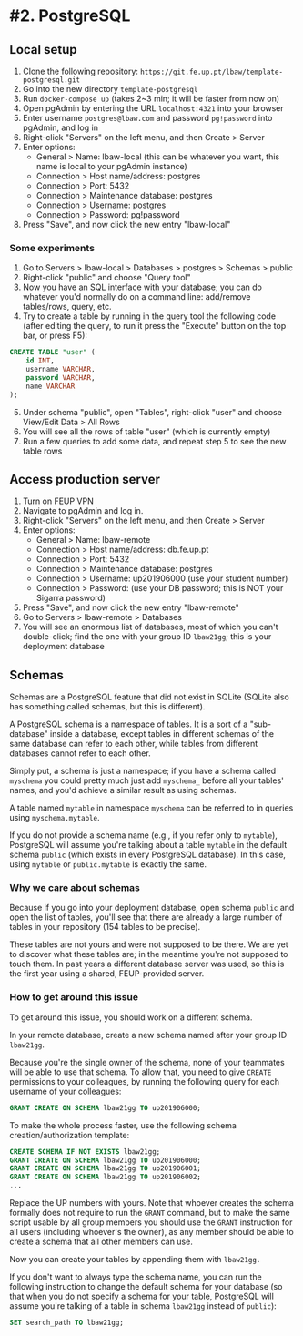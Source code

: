 # \#2. PostgreSQL

## Local setup

1. Clone the following repository: `https://git.fe.up.pt/lbaw/template-postgresql.git`
2. Go into the new directory `template-postgresql`
3. Run `docker-compose up` (takes 2~3 min; it will be faster from now on)
4. Open pgAdmin by entering the URL `localhost:4321` into your browser
5. Enter username `postgres@lbaw.com` and password `pg!password` into pgAdmin, and log in
6. Right-click "Servers" on the left menu, and then Create > Server
7. Enter options:
    - General > Name: lbaw-local (this can be whatever you want, this name is local to your pgAdmin instance)
    - Connection > Host name/address: postgres
    - Connection > Port: 5432
    - Connection > Maintenance database: postgres
    - Connection > Username: postgres
    - Connection > Password: pg!password
8. Press "Save", and now click the new entry "lbaw-local"

### Some experiments

1. Go to Servers > lbaw-local > Databases > postgres > Schemas > public
2. Right-click "public" and choose "Query tool"
3. Now you have an SQL interface with your database; you can do whatever you'd normally do on a command line: add/remove tables/rows, query, etc.
4. Try to create a table by running in the query tool the following code (after editing the query, to run it press the "Execute" button on the top bar, or press F5):

```sql
CREATE TABLE "user" (
    id INT,
    username VARCHAR,
    password VARCHAR,
    name VARCHAR
);
```

5. Under schema "public", open "Tables", right-click "user" and choose View/Edit Data > All Rows
6. You will see all the rows of table "user" (which is currently empty)
7. Run a few queries to add some data, and repeat step 5 to see the new table rows

## Access production server

1. Turn on FEUP VPN
2. Navigate to pgAdmin and log in.
3. Right-click "Servers" on the left menu, and then Create > Server
4. Enter options:
    - General > Name: lbaw-remote
    - Connection > Host name/address: db.fe.up.pt
    - Connection > Port: 5432
    - Connection > Maintenance database: postgres
    - Connection > Username: up201906000 (use your student number)
    - Connection > Password: (use your DB password; this is NOT your Sigarra password)
4. Press "Save", and now click the new entry "lbaw-remote"
5. Go to Servers > lbaw-remote > Databases
6. You will see an enormous list of databases, most of which you can't double-click; find the one with your group ID `lbaw21gg`; this is your deployment database

## Schemas

Schemas are a PostgreSQL feature that did not exist in SQLite (SQLite also has something called schemas, but this is different).

A PostgreSQL schema is a namespace of tables. It is a sort of a "sub-database" inside a database, except tables in different schemas of the same database can refer to each other, while tables from different databases cannot refer to each other.

Simply put, a schema is just a namespace; if you have a schema called `myschema` you could pretty much just add `myschema_` before all your tables' names, and you'd achieve a similar result as using schemas.

A table named `mytable` in namespace `myschema` can be referred to in queries using `myschema.mytable`.

If you do not provide a schema name (e.g., if you refer only to `mytable`), PostgreSQL will assume you're talking about a table `mytable` in the default schema `public` (which exists in every PostgreSQL database). In this case, using `mytable` or `public.mytable` is exactly the same.

### Why we care about schemas

Because if you go into your deployment database, open schema `public` and open the list of tables, you'll see that there are already a large number of tables in your repository (154 tables to be precise).

These tables are not yours and were not supposed to be there. We are yet to discover what these tables are; in the meantime you're not supposed to touch them. In past years a different database server was used, so this is the first year using a shared, FEUP-provided server.

### How to get around this issue

To get around this issue, you should work on a different schema.

In your remote database, create a new schema named after your group ID `lbaw21gg`.

Because you're the single owner of the schema, none of your teammates will be able to use that schema. To allow that, you need to give `CREATE` permissions to your colleagues, by running the following query for each username of your colleagues:

```sql
GRANT CREATE ON SCHEMA lbaw21gg TO up201906000;
```

To make the whole process faster, use the following schema creation/authorization template:

```sql
CREATE SCHEMA IF NOT EXISTS lbaw21gg;
GRANT CREATE ON SCHEMA lbaw21gg TO up201906000;
GRANT CREATE ON SCHEMA lbaw21gg TO up201906001;
GRANT CREATE ON SCHEMA lbaw21gg TO up201906002;
...
```

Replace the UP numbers with yours. Note that whoever creates the schema formally does not require to run the `GRANT` command, but to make the same script usable by all group members you should use the `GRANT` instruction for all users (including whoever's the owner), as any member should be able to create a schema that all other members can use.

Now you can create your tables by appending them with `lbaw21gg.`

If you don't want to always type the schema name, you can run the following instruction to change the default schema for your database (so that when you do not specify a schema for your table, PostgreSQL will assume you're talking of a table in schema `lbaw21gg` instead of `public`):

```sql
SET search_path TO lbaw21gg;
```

